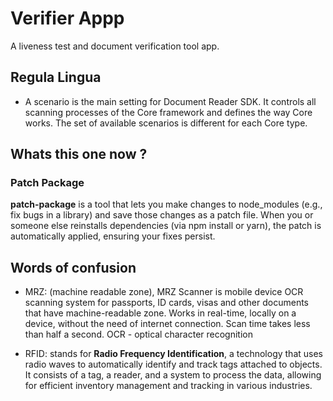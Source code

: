 # Verifier Appp

A liveness test and document verification tool app.

## Regula Lingua

- A scenario is the main setting for Document Reader SDK. It controls all scanning processes of the Core framework and defines the way Core works. The set of available scenarios is different for each Core type.

## Whats this one now ?

### Patch Package

**patch-package** is a tool that lets you make changes to node_modules (e.g., fix bugs in a library) and save those changes as a patch file. When you or someone else reinstalls dependencies (via npm install or yarn), the patch is automatically applied, ensuring your fixes persist.

## Words of confusion

- MRZ: (machine readable zone), MRZ Scanner is mobile device OCR scanning system for passports, ID cards, visas and other documents that have machine-readable zone. Works in real-time, locally on a device, without the need of internet connection. Scan time takes less than half a second. OCR - optical character recognition

- RFID: stands for **Radio Frequency Identification**, a technology that uses radio waves to automatically identify and track tags attached to objects. It consists of a tag, a reader, and a system to process the data, allowing for efficient inventory management and tracking in various industries.
